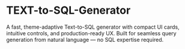 # TEXT-to-SQL-Generator
A fast, theme-adaptive Text-to-SQL generator with compact UI cards, intuitive controls, and production-ready UX. Built for seamless query generation from natural language — no SQL expertise required.
